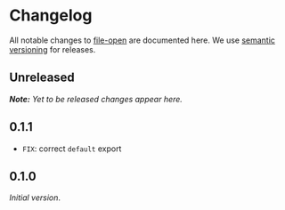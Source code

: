 # Changelog

All notable changes to [file-open](https://github.com/nikku/file-open) are documented here. We use [semantic versioning](http://semver.org/) for releases.

## Unreleased

___Note:__ Yet to be released changes appear here._

## 0.1.1

* `FIX`: correct `default` export

## 0.1.0

_Initial version_.